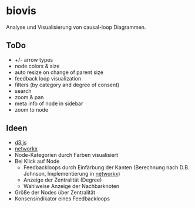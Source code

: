 biovis
============
Analyse und Visualisierung von causal-loop Diagrammen.

ToDo
------------
- +/- arrow types
- node colors & size
- auto resize on change of parent size
- feedback loop visualization
- filters (by category and degree of consent)
- search
- zoom & pan
- meta info of node in sidebar
- zoom to node

Ideen
------------
- [d3.js](http://d3js.org/)
- [networkx](https://networkx.github.io/)
- Node-Kategorien durch Farben visualisiert
- Bei Klick auf Node
	- Feedbackloops durch Einfärbung der Kanten (Berechnung nach D.B. Johnson, Implementierung in [networkx](https://networkx.github.io/documentation/latest/reference/generated/networkx.algorithms.cycles.simple_cycles.html))
	- Anzeige der Zentralität (Degree)
	- Wahlweise Anzeige der Nachbarknoten
- Größe der Nodes über Zentralität
- Konsensindikator eines Feedbackloops
